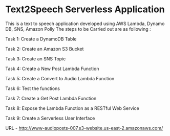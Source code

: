 # Text2Speech Serverless Application


This is a text to speech application developed using AWS Lambda, Dynamo DB, SNS, Amazon Polly
The steps to be Carried out are as following :


Task 1: Create a DynamoDB Table

Task 2: Create an Amazon S3 Bucket

Task 3: Create an SNS Topic

Task 4: Create a New Post Lambda Function

Task 5: Create a Convert to Audio Lambda Function

Task 6: Test the functions

Task 7: Create a Get Post Lambda Function

Task 8: Expose the Lambda Function as a RESTful Web Service

Task 9: Create a Serverless User Interface



URL -  http://www-audioposts-007.s3-website.us-east-2.amazonaws.com/
